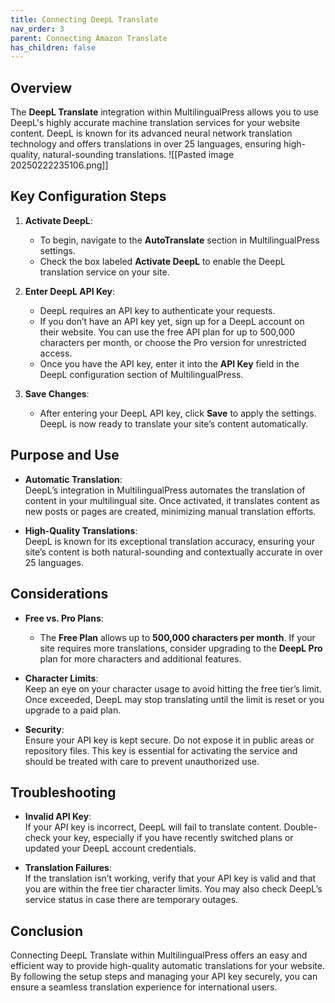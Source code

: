 ```yaml
---
title: Connecting DeepL Translate
nav_order: 3
parent: Connecting Amazon Translate
has_children: false
---
```

## Overview

The **DeepL Translate** integration within MultilingualPress allows you to use DeepL's highly accurate machine translation services for your website content. DeepL is known for its advanced neural network translation technology and offers translations in over 25 languages, ensuring high-quality, natural-sounding translations.
![[Pasted image 20250222235106.png]]

## Key Configuration Steps

1. **Activate DeepL**:
    
    - To begin, navigate to the **AutoTranslate** section in MultilingualPress settings.
    - Check the box labeled **Activate DeepL** to enable the DeepL translation service on your site.
2. **Enter DeepL API Key**:
    
    - DeepL requires an API key to authenticate your requests.
    - If you don’t have an API key yet, sign up for a DeepL account on their website. You can use the free API plan for up to 500,000 characters per month, or choose the Pro version for unrestricted access.
    - Once you have the API key, enter it into the **API Key** field in the DeepL configuration section of MultilingualPress.
3. **Save Changes**:
    
    - After entering your DeepL API key, click **Save** to apply the settings. DeepL is now ready to translate your site’s content automatically.

## Purpose and Use

- **Automatic Translation**:  
    DeepL’s integration in MultilingualPress automates the translation of content in your multilingual site. Once activated, it translates content as new posts or pages are created, minimizing manual translation efforts.
    
- **High-Quality Translations**:  
    DeepL is known for its exceptional translation accuracy, ensuring your site’s content is both natural-sounding and contextually accurate in over 25 languages.
    

## Considerations

- **Free vs. Pro Plans**:
    
    - The **Free Plan** allows up to **500,000 characters per month**. If your site requires more translations, consider upgrading to the **DeepL Pro** plan for more characters and additional features.
- **Character Limits**:  
    Keep an eye on your character usage to avoid hitting the free tier’s limit. Once exceeded, DeepL may stop translating until the limit is reset or you upgrade to a paid plan.
    
- **Security**:  
    Ensure your API key is kept secure. Do not expose it in public areas or repository files. This key is essential for activating the service and should be treated with care to prevent unauthorized use.
    

## Troubleshooting

- **Invalid API Key**:  
    If your API key is incorrect, DeepL will fail to translate content. Double-check your key, especially if you have recently switched plans or updated your DeepL account credentials.
    
- **Translation Failures**:  
    If the translation isn’t working, verify that your API key is valid and that you are within the free tier character limits. You may also check DeepL’s service status in case there are temporary outages.
    

## Conclusion

Connecting DeepL Translate within MultilingualPress offers an easy and efficient way to provide high-quality automatic translations for your website. By following the setup steps and managing your API key securely, you can ensure a seamless translation experience for international users.